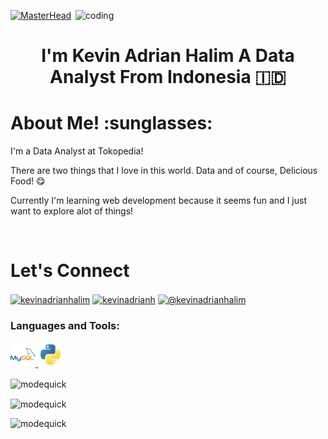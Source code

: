 [![MasterHead](https://tinkercademy.com/wp-content/uploads/2017/04/Generic-Banner-03-blue-Game.png)](https://github.com/Modequick)
<img align ="right" alt ="coding" width = 400 src ="https://cdn.dribbble.com/users/100142/screenshots/2920352/loading-animation-cd-v2.gif">
<h1 align="center">I'm Kevin Adrian Halim A Data Analyst From Indonesia 🇮🇩</h1> 
<H1 align ="left"> About Me! :sunglasses: </H1>
<p align ="left">  I'm a Data Analyst at Tokopedia! </p>
<p>There are two things that I love in this world. Data and of course, Delicious Food! 😋</p>
<p> Currently I'm learning web development because it seems fun and I just want to explore alot of things! </p>
<br>
<h1 align="left">Let's Connect</h1>
<p align="left">
<a href="https://www.linkedin.com/in/kevin-adrian-halim/" target="blank"><img align="center" src="https://raw.githubusercontent.com/rahuldkjain/github-profile-readme-generator/master/src/images/icons/Social/linked-in-alt.svg" alt="kevinadrianhalim" height="30" width="40" /></a>
<a href="https://instagram.com/kevinadrianh" target="blank"><img align="center" src="https://raw.githubusercontent.com/rahuldkjain/github-profile-readme-generator/master/src/images/icons/Social/instagram.svg" alt="kevinadrianh" height="30" width="40" /></a>
<a href="https://medium.com/@kevinadrianh" target="blank"><img align="center" src="https://raw.githubusercontent.com/rahuldkjain/github-profile-readme-generator/master/src/images/icons/Social/medium.svg" alt="@kevinadrianhalim" height="30" width="40" /></a>
</p>

<h3 align="left">Languages and Tools:</h3>
<p align="left"> <a href="https://www.mysql.com/" target="_blank" rel="noreferrer"> <img src="https://raw.githubusercontent.com/devicons/devicon/master/icons/mysql/mysql-original-wordmark.svg" alt="mysql" width="40" height="40"/> </a> <a href="https://www.python.org" target="_blank" rel="noreferrer"> <img src="https://raw.githubusercontent.com/devicons/devicon/master/icons/python/python-original.svg" alt="python" width="40" height="40"/> </a> </p>

<p><img align="center" src="https://github-readme-stats.vercel.app/api/top-langs?username=modequick&show_icons=true&locale=en&layout=compact" alt="modequick" /></p>

<p><img align="center" src="https://github-readme-streak-stats.herokuapp.com/?user=modequick&" alt="modequick" /></p>

<p align="left"> <img src="https://komarev.com/ghpvc/?username=modequick&label=Profile%20views&color=0e75b6&style=flat" alt="modequick" /> </p>
